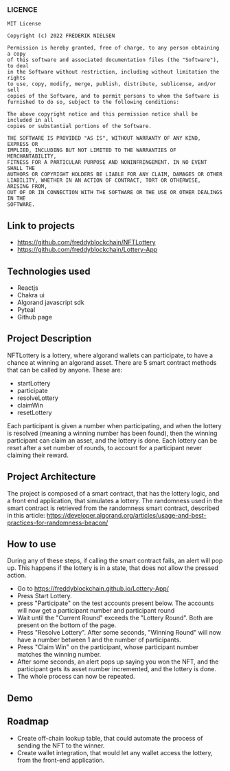 ### LICENCE

```
MIT License

Copyright (c) 2022 FREDERIK NIELSEN

Permission is hereby granted, free of charge, to any person obtaining a copy
of this software and associated documentation files (the "Software"), to deal
in the Software without restriction, including without limitation the rights
to use, copy, modify, merge, publish, distribute, sublicense, and/or sell
copies of the Software, and to permit persons to whom the Software is
furnished to do so, subject to the following conditions:

The above copyright notice and this permission notice shall be included in all
copies or substantial portions of the Software.

THE SOFTWARE IS PROVIDED "AS IS", WITHOUT WARRANTY OF ANY KIND, EXPRESS OR
IMPLIED, INCLUDING BUT NOT LIMITED TO THE WARRANTIES OF MERCHANTABILITY,
FITNESS FOR A PARTICULAR PURPOSE AND NONINFRINGEMENT. IN NO EVENT SHALL THE
AUTHORS OR COPYRIGHT HOLDERS BE LIABLE FOR ANY CLAIM, DAMAGES OR OTHER
LIABILITY, WHETHER IN AN ACTION OF CONTRACT, TORT OR OTHERWISE, ARISING FROM,
OUT OF OR IN CONNECTION WITH THE SOFTWARE OR THE USE OR OTHER DEALINGS IN THE
SOFTWARE.
```

## Link to projects

- https://github.com/freddyblockchain/NFTLottery
- https://github.com/freddyblockchain/Lottery-App

## Technologies used

- Reactjs
- Chakra ui
- Algorand javascript sdk
- Pyteal
- Github page

## Project Description

NFTLottery is a lottery, where algorand wallets can participate, to have a chance at winning an algorand asset.
There are 5 smart contract methods that can be called by anyone. These are:

- startLottery
- participate
- resolveLottery
- claimWin
- resetLottery

Each participant is given a number when participating, and when the lottery is resolved (meaning a winning number has been found), then the winning participant can claim an asset, and the lottery is done.
Each lottery can be reset after a set number of rounds, to account for a participant never claiming their reward.

## Project Architecture

The project is composed of a smart contract, that has the lottery logic, and a front end application, that simulates
a lottery. The randomness used in the smart contract is retrieved from the randomness smart contract, described in this article: https://developer.algorand.org/articles/usage-and-best-practices-for-randomness-beacon/

## How to use

During any of these steps, if calling the smart contract fails, an alert will pop up.
This happens if the lottery is in a state, that does not allow the pressed action.

- Go to https://freddyblockchain.github.io/Lottery-App/
- Press Start Lottery.
- press "Participate" on the test accounts present below. The accounts will now get a participant number and participant round
- Wait until the "Current Round" exceeds the "Lottery Round". Both are present on the bottom of the page.
- Press "Resolve Lottery". After some seconds, "Winning Round" will now have a number between 1 and the number of participants.
- Press "Claim Win" on the participant, whose participant number matches the winning number.
- After some seconds, an alert pops up saying you won the NFT, and the participant gets its asset number incremented, and the lottery is done.
- The whole process can now be repeated.

## Demo

## Roadmap

- Create off-chain lookup table, that could automate the process of sending the NFT to the winner.
- Create wallet integration, that would let any wallet access the lottery, from the front-end application.
